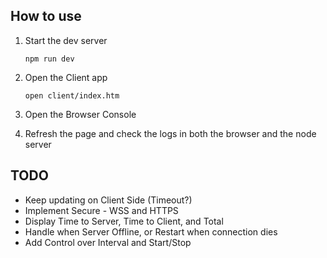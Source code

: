 ## How to use

1. Start the dev server

   ```
   npm run dev
   ```

2. Open the Client app

   ```
   open client/index.htm
   ```

3. Open the Browser Console
4. Refresh the page and check the logs in both the browser and the node server

## TODO

- Keep updating on Client Side (Timeout?)
- Implement Secure - WSS and HTTPS
- Display Time to Server, Time to Client, and Total
- Handle when Server Offline, or Restart when connection dies
- Add Control over Interval and Start/Stop
